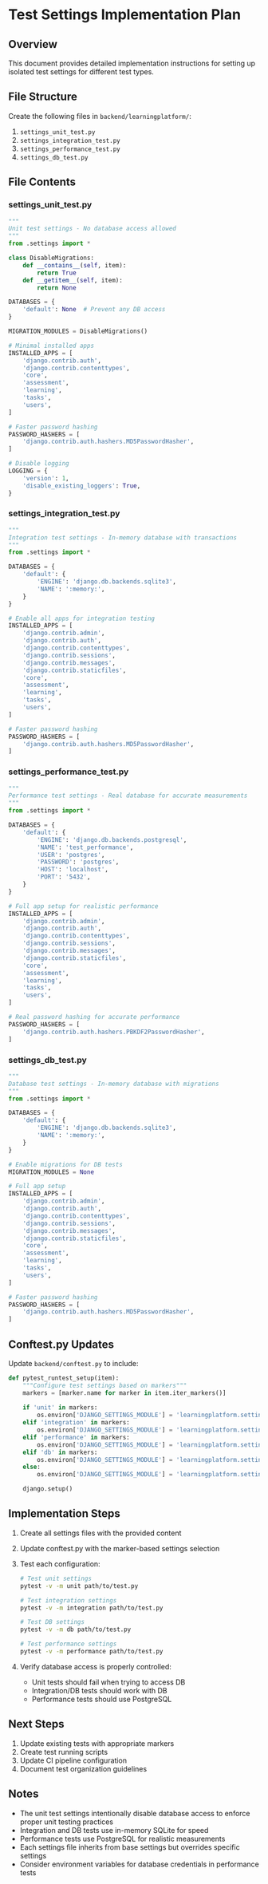 # Test Settings Implementation Plan

## Overview
This document provides detailed implementation instructions for setting up isolated test settings for different test types.

## File Structure
Create the following files in `backend/learningplatform/`:

1. `settings_unit_test.py`
2. `settings_integration_test.py`
3. `settings_performance_test.py`
4. `settings_db_test.py`

## File Contents

### settings_unit_test.py
```python
"""
Unit test settings - No database access allowed
"""
from .settings import *

class DisableMigrations:
    def __contains__(self, item):
        return True
    def __getitem__(self, item):
        return None

DATABASES = {
    'default': None  # Prevent any DB access
}

MIGRATION_MODULES = DisableMigrations()

# Minimal installed apps
INSTALLED_APPS = [
    'django.contrib.auth',
    'django.contrib.contenttypes',
    'core',
    'assessment',
    'learning',
    'tasks',
    'users',
]

# Faster password hashing
PASSWORD_HASHERS = [
    'django.contrib.auth.hashers.MD5PasswordHasher',
]

# Disable logging
LOGGING = {
    'version': 1,
    'disable_existing_loggers': True,
}
```

### settings_integration_test.py
```python
"""
Integration test settings - In-memory database with transactions
"""
from .settings import *

DATABASES = {
    'default': {
        'ENGINE': 'django.db.backends.sqlite3',
        'NAME': ':memory:',
    }
}

# Enable all apps for integration testing
INSTALLED_APPS = [
    'django.contrib.admin',
    'django.contrib.auth',
    'django.contrib.contenttypes',
    'django.contrib.sessions',
    'django.contrib.messages',
    'django.contrib.staticfiles',
    'core',
    'assessment',
    'learning',
    'tasks',
    'users',
]

# Faster password hashing
PASSWORD_HASHERS = [
    'django.contrib.auth.hashers.MD5PasswordHasher',
]
```

### settings_performance_test.py
```python
"""
Performance test settings - Real database for accurate measurements
"""
from .settings import *

DATABASES = {
    'default': {
        'ENGINE': 'django.db.backends.postgresql',
        'NAME': 'test_performance',
        'USER': 'postgres',
        'PASSWORD': 'postgres',
        'HOST': 'localhost',
        'PORT': '5432',
    }
}

# Full app setup for realistic performance
INSTALLED_APPS = [
    'django.contrib.admin',
    'django.contrib.auth',
    'django.contrib.contenttypes',
    'django.contrib.sessions',
    'django.contrib.messages',
    'django.contrib.staticfiles',
    'core',
    'assessment',
    'learning',
    'tasks',
    'users',
]

# Real password hashing for accurate performance
PASSWORD_HASHERS = [
    'django.contrib.auth.hashers.PBKDF2PasswordHasher',
]
```

### settings_db_test.py
```python
"""
Database test settings - In-memory database with migrations
"""
from .settings import *

DATABASES = {
    'default': {
        'ENGINE': 'django.db.backends.sqlite3',
        'NAME': ':memory:',
    }
}

# Enable migrations for DB tests
MIGRATION_MODULES = None

# Full app setup
INSTALLED_APPS = [
    'django.contrib.admin',
    'django.contrib.auth',
    'django.contrib.contenttypes',
    'django.contrib.sessions',
    'django.contrib.messages',
    'django.contrib.staticfiles',
    'core',
    'assessment',
    'learning',
    'tasks',
    'users',
]

# Faster password hashing
PASSWORD_HASHERS = [
    'django.contrib.auth.hashers.MD5PasswordHasher',
]
```

## Conftest.py Updates

Update `backend/conftest.py` to include:

```python
def pytest_runtest_setup(item):
    """Configure test settings based on markers"""
    markers = [marker.name for marker in item.iter_markers()]
    
    if 'unit' in markers:
        os.environ['DJANGO_SETTINGS_MODULE'] = 'learningplatform.settings_unit_test'
    elif 'integration' in markers:
        os.environ['DJANGO_SETTINGS_MODULE'] = 'learningplatform.settings_integration_test'
    elif 'performance' in markers:
        os.environ['DJANGO_SETTINGS_MODULE'] = 'learningplatform.settings_performance_test'
    elif 'db' in markers:
        os.environ['DJANGO_SETTINGS_MODULE'] = 'learningplatform.settings_db_test'
    else:
        os.environ['DJANGO_SETTINGS_MODULE'] = 'learningplatform.settings_unit_test'  # Default

    django.setup()
```

## Implementation Steps

1. Create all settings files with the provided content
2. Update conftest.py with the marker-based settings selection
3. Test each configuration:
   ```bash
   # Test unit settings
   pytest -v -m unit path/to/test.py
   
   # Test integration settings
   pytest -v -m integration path/to/test.py
   
   # Test DB settings
   pytest -v -m db path/to/test.py
   
   # Test performance settings
   pytest -v -m performance path/to/test.py
   ```

4. Verify database access is properly controlled:
   - Unit tests should fail when trying to access DB
   - Integration/DB tests should work with DB
   - Performance tests should use PostgreSQL

## Next Steps

1. Update existing tests with appropriate markers
2. Create test running scripts
3. Update CI pipeline configuration
4. Document test organization guidelines

## Notes

- The unit test settings intentionally disable database access to enforce proper unit testing practices
- Integration and DB tests use in-memory SQLite for speed
- Performance tests use PostgreSQL for realistic measurements
- Each settings file inherits from base settings but overrides specific settings
- Consider environment variables for database credentials in performance tests